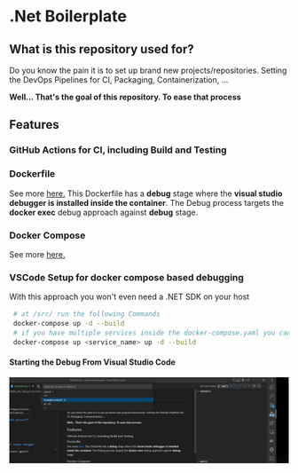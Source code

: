 
# .Net Boilerplate

## What is this repository used for?
Do you know the pain it is to set up brand new projects/repositories.
Setting the DevOps Pipelines for CI, Packaging, Containerization, ...

**Well... That's the goal of this repository. To ease that process** 

## Features

### GitHub Actions for CI, including Build and Testing
### Dockerfile
See more [here.](/src/Example.Code.API/Dockerfile)
This Dockerfile has a **debug** stage where the **visual studio debugger is installed inside the container**.
The Debug process targets the **docker exec** debug approach against **debug** stage. 
### Docker Compose
See more [here.](/src/docker-compose.yaml)
### VSCode Setup for docker compose based debugging
With this approach you won't even need a .NET SDK on your host
```bash
 # at /src/ run the following Commands
 docker-compose up -d --build
 # if you have multiple services inside the docker-compose.yaml you can opt-in by running the command below
 docker-compose up <service_name> up -d --build 
```
#### Starting the Debug From Visual Studio Code
![img](docs/images/debug_start.png)